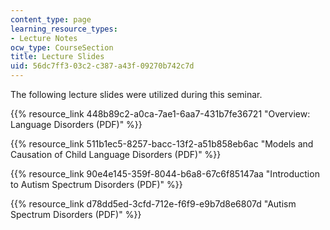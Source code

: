 ```yaml
---
content_type: page
learning_resource_types:
- Lecture Notes
ocw_type: CourseSection
title: Lecture Slides
uid: 56dc7ff3-03c2-c387-a43f-09270b742c7d
---
```


The following lecture slides were utilized during this seminar.

{{% resource_link 448b89c2-a0ca-7ae1-6aa7-431b7fe36721 "Overview: Language Disorders (PDF)" %}}

{{% resource_link 511b1ec5-8257-bacc-13f2-a51b858eb6ac "Models and Causation of Child Language Disorders (PDF)" %}}

{{% resource_link 90e4e145-359f-8044-b6a8-67c6f85147aa "Introduction to Autism Spectrum Disorders (PDF)" %}}

{{% resource_link d78dd5ed-3cfd-712e-f6f9-e9b7d8e6807d "Autism Spectrum Disorders (PDF)" %}}